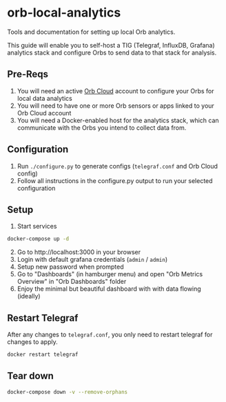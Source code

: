 # orb-local-analytics
Tools and documentation for setting up local Orb analytics.

This guide will enable you to self-host a TIG (Telegraf, InfluxDB, Grafana) analytics stack and configure Orbs to send data to that stack for analysis.

## Pre-Reqs
1. You will need an active [Orb Cloud](https://cloud.orb.net) account to configure your Orbs for local data analytics
2. You will need to have one or more Orb sensors or apps linked to your Orb Cloud account
3. You will need a Docker-enabled host for the analytics stack, which can communicate with the Orbs you intend to collect data from.

## Configuration

1. Run `./configure.py` to generate configs (`telegraf.conf` and Orb Cloud config)
2. Follow all instructions in the configure.py output to run your selected configuration

## Setup

1. Start services
```sh
docker-compose up -d
```

2. Go to http://localhost:3000 in your browser
3. Login with default grafana credentials (`admin` / `admin`)
4. Setup new password when prompted
5. Go to "Dashboards" (in hamburger menu) and open "Orb Metrics Overview" in "Orb Dashboards" folder
6. Enjoy the minimal but beautiful dashboard with with data flowing (ideally)

## Restart Telegraf
After any changes to `telegraf.conf`, you only need to restart telegraf for changes to apply.
```sh
docker restart telegraf
```

## Tear down

```sh
docker-compose down -v --remove-orphans
```